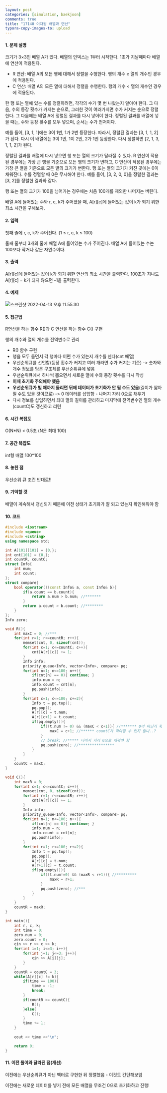 ```yaml
---
layout: post
categories: [simulation, baekjoon]
comments: true
title: "17140 이차원 배열과 연산"
typora-copy-images-to: upload
---
```


#### 1. 문제 설명

크기가 3×3인 배열 A가 있다. 배열의 인덱스는 1부터 시작한다. 1초가 지날때마다 배열에 연산이 적용된다.

- R 연산: 배열 A의 모든 행에 대해서 정렬을 수행한다. 행의 개수 ≥ 열의 개수인 경우에 적용된다.
- C 연산: 배열 A의 모든 열에 대해서 정렬을 수행한다. 행의 개수 < 열의 개수인 경우에 적용된다.

한 행 또는 열에 있는 수를 정렬하려면, 각각의 수가 몇 번 나왔는지 알아야 한다. 그 다음, 수의 등장 횟수가 커지는 순으로, 그러한 것이 여러가지면 수가 커지는 순으로 정렬한다. 그 다음에는 배열 A에 정렬된 결과를 다시 넣어야 한다. 정렬된 결과를 배열에 넣을 때는, 수와 등장 횟수를 모두 넣으며, 순서는 수가 먼저이다.

예를 들어, [3, 1, 1]에는 3이 1번, 1가 2번 등장한다. 따라서, 정렬된 결과는 [3, 1, 1, 2]가 된다. 다시 이 배열에는 3이 1번, 1이 2번, 2가 1번 등장한다. 다시 정렬하면 [2, 1, 3, 1, 1, 2]가 된다.

정렬된 결과를 배열에 다시 넣으면 행 또는 열의 크기가 달라질 수 있다. R 연산이 적용된 경우에는 가장 큰 행을 기준으로 모든 행의 크기가 변하고, C 연산이 적용된 경우에는 가장 큰 열을 기준으로 모든 열의 크기가 변한다. 행 또는 열의 크기가 커진 곳에는 0이 채워진다. 수를 정렬할 때 0은 무시해야 한다. 예를 들어, [3, 2, 0, 0]을 정렬한 결과는 [3, 2]를 정렬한 결과와 같다.

행 또는 열의 크기가 100을 넘어가는 경우에는 처음 100개를 제외한 나머지는 버린다.

배열 A에 들어있는 수와 r, c, k가 주어졌을 때, A[r][c]에 들어있는 값이 k가 되기 위한 최소 시간을 구해보자.

#### 2. 입력

첫째 줄에 r, c, k가 주어진다. (1 ≤ r, c, k ≤ 100)

둘째 줄부터 3개의 줄에 배열 A에 들어있는 수가 주어진다. 배열 A에 들어있는 수는 100보다 작거나 같은 자연수이다.

#### 3. 출력

A[r][c]에 들어있는 값이 k가 되기 위한 연산의 최소 시간을 출력한다. 100초가 지나도 A[r][c] = k가 되지 않으면 -1을 출력한다.

#### 4. 예제

![스크린샷 2022-04-13 오후 11.55.30](https://tva1.sinaimg.cn/large/e6c9d24egy1h18himsu5uj20u01c6ad6.jpg)

#### 5. 접근법

R연산을 하는 함수 R()과 C 연산을 하는 함수 C() 구현

행의 개수와 열의 개수를 전역변수로 관리

-  R() 함수 구현
  - 행을 모두 돌면서 각 행마다 어떤 수가 있는지 개수를 센다(cnt 배열)
  - 우선순위큐를 선언함(등장 횟수가 커지고 여러 개라면 수가 커지는 기준) -> 숫자와 개수 정보를 담은 구조체를 우선순위큐에 넣음
  - 우선순위큐에서 하나씩 뽑으면서 새로운 열에 수와 등장 횟수를 다시 작성 
  - **이때 초기화 주의해야 했음**
  - **우선순위큐가 빌 때까지 돌리면 뒤에 데이터가 초기화가 안 될 수도 있음**(길이가 짧아질 수도 있을 것이므로) -> 0 데이터를 삽입함 - 나머지 자리 0으로 채우기
  - 다시 정보를 삽입하면서 최대 열의 길이를 관리하고 마지막에 전역변수인 열의 개수(countC)도 갱신하고 리턴

#### 6. 시간 복잡도 

O(N*N) < 0.5초 (N은 최대 100)

#### 7. 공간 복잡도

int형 배열 100*100

#### 8. 놓친 점

우선순위 큐 조건 반대로!!

#### 9. 기억할 것

배열이 계속해서 갱신되기 때문에 이전 상태가 초기화가 잘 되고 있는지 확인해줘야 함 

#### 10. 코드

```c++
#include <iostream>
#include <queue>
#include <cstring>
using namespace std;

int A[101][101] = {0,};
int cnt[101] = {0,};
int countR, countC;
struct Info{
    int num;
    int count;
};
struct compare{
    bool operator()(const Info& a, const Info& b){
        if(a.count == b.count){
            return a.num > b.num; //*******
        }
        return a.count > b.count; //********
    }
};
Info zero;

void R(){
    int maxC = 0; //***
    for(int r=1; r<=countR; r++){
        memset(cnt, 0, sizeof(cnt));
        for(int c=1; c<=countC; c++){
            cnt[A[r][c]] += 1;
        }
        Info info;
        priority_queue<Info, vector<Info>, compare> pq;
        for(int n=1; n<=100; n++){
            if(cnt[n] == 0){ continue; }
            info.num = n;
            info.count = cnt[n];
            pq.push(info);
        }
        for(int c=1; c<=100; c+=2){
            Info t = pq.top();
            pq.pop();
            A[r][c] = t.num;
            A[r][c+1] = t.count;
            if(pq.empty()){
                if((t.num != 0) && (maxC < c+1)){ //******* 0이 아닌거 확인 필요
                    maxC = c+1; //****** countC가 작아질 수 있지 않나..?
                }
                // break; //***** 나머지 자리 0으로 채워야 함   
                pq.push(zero); //****************
            }
        }
    }
    countC = maxC;
}

void C(){
    int maxR = 0;
    for(int c=1; c<=countC; c++){
        memset(cnt, 0, sizeof(cnt));
        for(int r=1; r<=countR; r++){
            cnt[A[r][c]] += 1;
        }
        Info info;
        priority_queue<Info, vector<Info>, compare> pq;
        for(int n=1; n<=100; n++){
            if(cnt[n] == 0){ continue; }
            info.num = n;
            info.count = cnt[n];
            pq.push(info);
        }
        for(int r=1; r<=100; r+=2){
            Info t = pq.top();
            pq.pop();
            A[r][c] = t.num;
            A[r+1][c] = t.count;
            if(pq.empty()){
                if((t.num!=0) && (maxR < r+1)){ //*********
                    maxR = r+1;
                }
                pq.push(zero); //***
            }
        }
    }
    countR = maxR;
}

int main(){
    int r, c, k;
    int time = 0;
    zero.num = 0;
    zero.count = 0;
    cin >> r >> c >> k;
    for(int i=1; i<=3; i++){
        for(int j=1; j<=3; j++){
            cin >> A[i][j];
        }
    }
    countR = countC = 3;
    while(A[r][c] != k){
        if(time == 100){
            time = -1;
            break;
        }
        if(countR >= countC){
            R();
        }else{
            C();
        }
        time += 1;
    }
    
    cout << time <<"\n";

    return 0;
}
```

#### 11. 이전 풀이와 달라진 점(개선)

이전에는 우선순위큐가 아닌 벡터로 구현한 뒤 정렬했음 - 이것도 간단해보임

이전에는 새로운 데이터를 넣기 전에 모든 배열을 무조건 0으로 초기화하고 진행!

